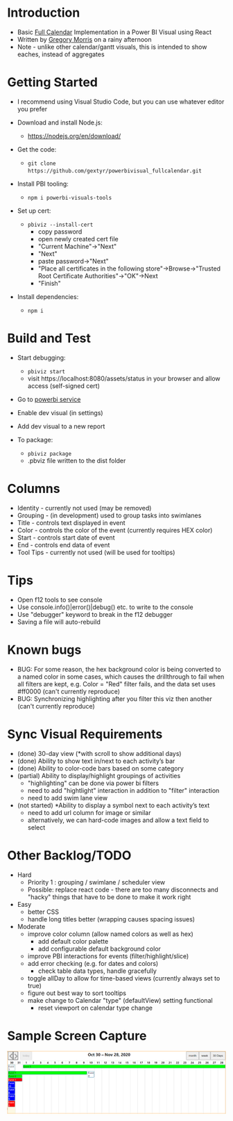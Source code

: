 # Introduction 
* Basic [Full Calendar](https://fullcalendar.io/) Implementation in a Power BI Visual using React
* Written by [Gregory Morris](mailto:gmorris@microsoft.com) on a rainy afternoon
* Note - unlike other calendar/gantt visuals, this is intended to show eaches, instead of aggregates

# Getting Started
* I recommend using Visual Studio Code, but you can use whatever editor you prefer
* Download and install Node.js:
    * https://nodejs.org/en/download/
* Get the code: 
    * ```git clone https://github.com/gextyr/powerbivisual_fullcalendar.git```
* Install PBI tooling:
    * ```npm i powerbi-visuals-tools```

* Set up cert: 
    * ```pbiviz --install-cert```
        * copy password
        * open newly created cert file
        * "Current Machine"->"Next"
        * "Next"
        * paste password->"Next"
        * "Place all certificates in the following store"->Browse->"Trusted Root Certificate Authorities"->"OK"->Next
        * "Finish"

* Install dependencies:
    * ```npm i```

# Build and Test
* Start debugging:
    * ```pbiviz start```
    * visit https://localhost:8080/assets/status in your browser and allow access (self-signed cert)

* Go to [powerbi service](https://www.powerbi.com)
* Enable dev visual (in settings)
* Add dev visual to a new report

* To package:
    * ```pbiviz package```
    * .pbviz file written to the dist folder

# Columns
* Identity - currently not used (may be removed)
* Grouping - (in development) used to group tasks into swimlanes
* Title - controls text displayed in event
* Color - controls the color of the event (currently requires HEX color)
* Start - controls start date of event
* End - controls end data of event
* Tool Tips - currently not used (will be used for tooltips)

# Tips
* Open f12 tools to see console
* Use console.info()|error()|debug() etc. to write to the console
* Use "debugger" keyword to break in the f12 debugger
* Saving a file will auto-rebuild

# Known bugs
* BUG: For some reason, the hex background color is being converted to a named color in some cases, which causes the drillthrough to fail when all filters are kept, e.g. Color = "Red" filter fails, and the data set uses #ff0000 (can't currently reproduce)
* BUG: Synchronizing highlighting after you filter this viz then another (can't currently reproduce)

# Sync Visual Requirements 
* (done) 30-day view (*with scroll to show additional days)  
* (done) Ability to show text in/next to each activity’s bar 
* (done) Ability to color-code bars based on some category 
* (partial) Ability to display/highlight groupings of activities 
	* "highlighting" can be done via power bi filters
	* need to add "hightlight" interaction in addition to "filter" interaction
	* need to add swim lane view
* (not started) *Ability to display a symbol next to each activity’s text 
	* need to add url column for image or similar
	* alternatively, we can hard-code images and allow a text field to select

# Other Backlog/TODO
* Hard
    * Priority 1 : grouping / swimlane / scheduler view
    * Possible: replace react code - there are too many disconnects and "hacky" things that have to be done to make it work right
* Easy
    * better CSS
    * handle long titles better (wrapping causes spacing issues)
* Moderate
    * improve color column (allow named colors as well as hex)
        * add default color palette
        * add configurable default background color
    * improve PBI interactions for events (filter/highlight/slice)
    * add error checking (e.g. for dates and colors)
        * check table data types, handle gracefully
    * toggle allDay to allow for time-based views (currently always set to true)
    * figure out best way to sort tooltips
    * make change to Calendar "type" (defaultView) setting functional
        * reset viewport on calendar type change

# Sample Screen Capture
![30 day gridview screen capture](/assets/screenshot.png)
